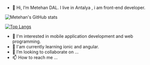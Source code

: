 - 👋 Hi, I’m Metehan DAL. I live in Antalya , i am front-end developer.

![Metehan's GitHub stats](https://github-readme-stats.vercel.app/api?username=metehandal&show_icons=true&theme=radical)

[![Top Langs](https://github-readme-stats.vercel.app/api/top-langs/?username=metehandal&layout=compact)](https://github.com/metehandal)


- 👀 I'm interested in mobile application development and web programming.
- 🌱 I'am currently learning ionic and angular.
- 💞️ I’m looking to collaborate on ...
- 📫 How to reach me ...

<!---
metehandal/metehandal is a ✨ special ✨ repository because its `README.md` (this file) appears on your GitHub profile.
You can click the Preview link to take a look at your changes.
--->
